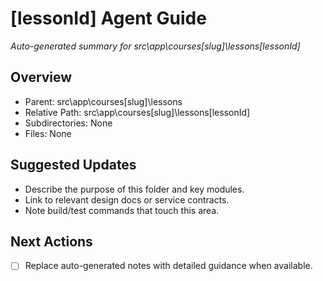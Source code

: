 ﻿# [lessonId] Agent Guide
*Auto-generated summary for src\app\courses\[slug]\lessons\[lessonId]*

## Overview
- Parent: src\app\courses\[slug]\lessons
- Relative Path: src\app\courses\[slug]\lessons\[lessonId]
- Subdirectories: None
- Files: None

## Suggested Updates
- Describe the purpose of this folder and key modules.
- Link to relevant design docs or service contracts.
- Note build/test commands that touch this area.

## Next Actions
- [ ] Replace auto-generated notes with detailed guidance when available.
